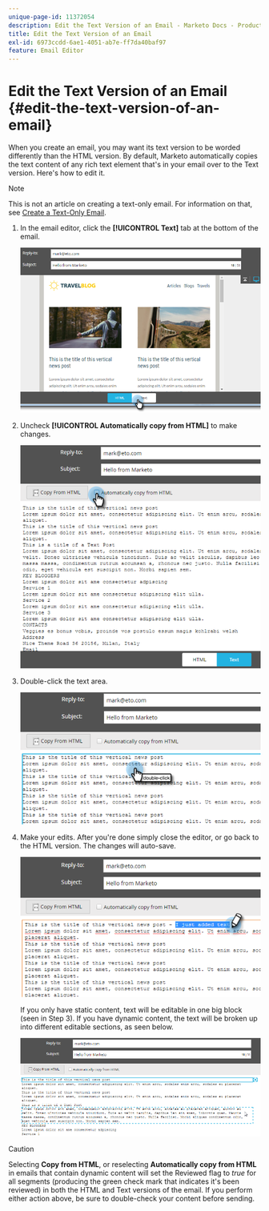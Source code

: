 ```yaml
---
unique-page-id: 11372054
description: Edit the Text Version of an Email - Marketo Docs - Product Documentation
title: Edit the Text Version of an Email
exl-id: 6973ccdd-6ae1-4051-ab7e-ff7da40baf97
feature: Email Editor
---
```

# Edit the Text Version of an Email {#edit-the-text-version-of-an-email}

When you create an email, you may want its text version to be worded differently than the HTML version. By default, Marketo automatically copies the text content of any rich text element that's in your email over to the Text version. Here's how to edit it.

>[!NOTE]
>
>This is not an article on creating a text-only email. For information on that, see [Create a Text-Only Email](/help/marketo/product-docs/email-marketing/general/creating-an-email/create-a-text-only-email.md).

1. In the email editor, click the **[!UICONTROL Text]** tab at the bottom of the email.

   ![](assets/one-5.png)

1. Uncheck **[!UICONTROL Automatically copy from HTML]** to make changes.

   ![](assets/two-5.png)

1. Double-click the text area.

   ![](assets/three-4.png)

1. Make your edits. After you're done simply close the editor, or go back to the HTML version. The changes will auto-save.

   ![](assets/four-4.png)

   If you only have static content, text will be editable in one big block (seen in Step 3). If you have dynamic content, the text will be broken up into different editable sections, as seen below.

   ![](assets/five-3.png)

>[!CAUTION]
>
>Selecting **Copy from HTML**, or reselecting **Automatically copy from HTML** in emails that contain dynamic content will set the Reviewed flag to _true_ for all segments (producing the green check mark that indicates it's been reviewed) in both the HTML and Text versions of the email. If you perform either action above, be sure to double-check your content before sending. 

